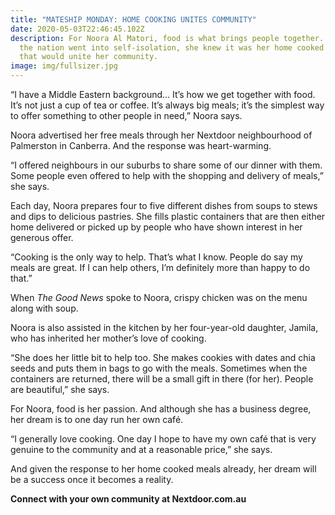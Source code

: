 ```yaml
---
title: "MATESHIP MONDAY: HOME COOKING UNITES COMMUNITY"
date: 2020-05-03T22:46:45.102Z
description: For Noora Al Matori, food is what brings people together. So when
  the nation went into self-isolation, she knew it was her home cooked meals
  that would unite her community.
image: img/fullsizer.jpg
---
```

“I have a Middle Eastern background… It’s how we get together with food. It’s not just a cup of tea or coffee. It’s always big meals; it’s the simplest way to offer something to other people in need,” Noora says.

Noora advertised her free meals through her Nextdoor neighbourhood of Palmerston in Canberra. And the response was heart-warming.

“I offered neighbours in our suburbs to share some of our dinner with them. Some people even offered to help with the shopping and delivery of meals,” she says.

Each day, Noora prepares four to five different dishes from soups to stews and dips to delicious pastries. She fills plastic containers that are then either home delivered or picked up by people who have shown interest in her generous offer.

“Cooking is the only way to help. That’s what I know. People do say my meals are great. If I can help others, I’m definitely more than happy to do that.”

When *The Good News* spoke to Noora, crispy chicken was on the menu along with soup.

Noora is also assisted in the kitchen by her four-year-old daughter, Jamila, who has inherited her mother’s love of cooking.

“She does her little bit to help too. She makes cookies with dates and chia seeds and puts them in bags to go with the meals. Sometimes when the containers are returned, there will be a small gift in there (for her). People are beautiful,” she says.

For Noora, food is her passion. And although she has a business degree, her dream is to one day run her own café.

“I generally love cooking. One day I hope to have my own café that is very genuine to the community and at a reasonable price,” she says.

And given the response to her home cooked meals already, her dream will be a success once it becomes a reality.

**Connect with your own community at Nextdoor.com.au**

<!--EndFragment-->